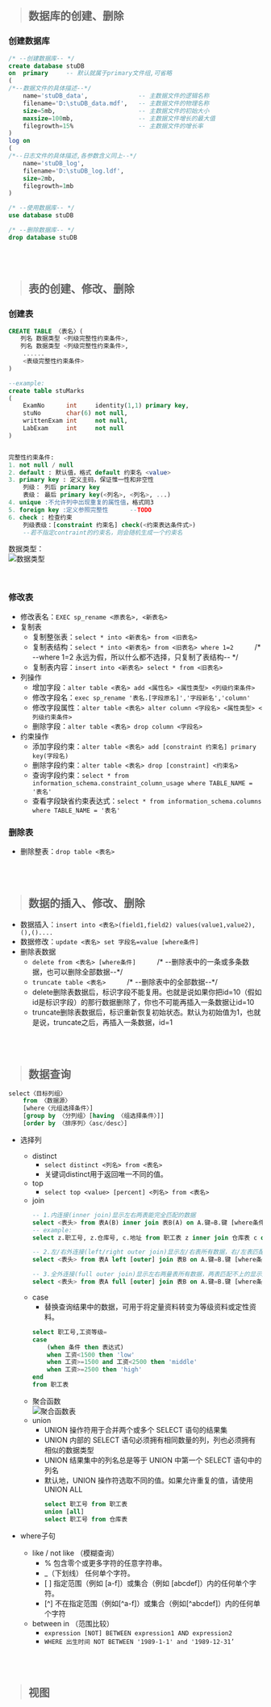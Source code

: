 >## 数据库的创建、删除
### 创建数据库

```sql
/* --创建数据库-- */
create database stuDB 
on  primary     -- 默认就属于primary文件组,可省略
(
/*--数据文件的具体描述--*/
    name='stuDB_data',              -- 主数据文件的逻辑名称
    filename='D:\stuDB_data.mdf',   -- 主数据文件的物理名称
    size=5mb,                       -- 主数据文件的初始大小
    maxsize=100mb,                  -- 主数据文件增长的最大值
    filegrowth=15%                  -- 主数据文件的增长率
)
log on
(
/*--日志文件的具体描述,各参数含义同上--*/
    name='stuDB_log',
    filename='D:\stuDB_log.ldf',
    size=2mb,
    filegrowth=1mb
)

/* --使用数据库-- */ 
use database stuDB

/* --删除数据库-- */ 
drop database stuDB
```

<br/><br/>
>## 表的创建、修改、删除

### 创建表

```sql
CREATE TABLE 〈表名〉(
　　列名 数据类型 <列级完整性约束条件>,
　　列名 数据类型 <列级完整性约束条件>,
    ......
    <表级完整性约束条件>
)

--example:
create table stuMarks
(
    ExamNo      int     identity(1,1) primary key,
    stuNo       char(6) not null,
    writtenExam int     not null,
    LabExam     int     not null
)


完整性约束条件:
1. not null / null
2. default : 默认值，格式 default 约束名 <value>
3. primary key : 定义主码，保证惟一性和非空性
    列级： 列后 primary key
    表级： 最后 primary key(<列名>, <列名>, ...)
4. unique :不允许列中出现重复的属性值，格式同3
5. foreign key :定义参照完整性      --TODO
6. check : 检查约束
    列级表级：[constraint 约束名] check(<约束表达条件式>)
    --若不指定contraint的约束名，则会随机生成一个约束名
```
数据类型：  
![数据类型](./图片/sql数据类型.jpg)

<br/>

### 修改表

- 修改表名：`EXEC sp_rename <原表名>, <新表名>`
- 复制表
  - 复制整张表：`select * into <新表名> from <旧表名>`
  - 复制表结构：`select * into <新表名> from <旧表名> where 1=2`　　　/* --where 1=2 永远为假，所以什么都不选择，只复制了表结构-- */
  - 复制表内容：`insert into <新表名> select * from <旧表名>`
- 列操作
  - 增加字段：`alter table <表名> add <属性名> <属性类型> <列级约束条件>`
  - 修改字段名：`exec sp_rename '表名.[字段原名]','字段新名','column'`
  - 修改字段属性：`alter table <表名> alter column <字段名> <属性类型> <列级约束条件>`
  - 删除字段：`alter table <表名> drop column <字段名>`
- 约束操作
  - 添加字段约束：`alter table <表名> add [constraint 约束名] primary key(字段名)`
  - 删除字段约束：`alter table <表名> drop [constraint] <约束名>`
  - 查询字段约束：`select * from information_schema.constraint_column_usage where TABLE_NAME = '表名'`
  - 查看字段缺省约束表达式：`select * from information_schema.columns where TABLE_NAME = '表名'`

### 删除表

- 删除整表：`drop table <表名>`

<br/><br/>

>## 数据的插入、修改、删除

- 数据插入：`insert into <表名>(field1,field2) values(value1,value2),(),()....`
- 数据修改：`update <表名> set 字段名=value [where条件]`
- 删除表数据
  - `delete from <表名> [where条件]`　　　/* --删除表中的一条或多条数据，也可以删除全部数据--*/
  - `truncate table <表名>`　　　/* --删除表中的全部数据--*/
  - delete删除表数据后，标识字段不能复用。也就是说如果你把id=10（假如id是标识字段）的那行数据删除了，你也不可能再插入一条数据让id=10
  - truncate删除表数据后，标识重新恢复初始状态。默认为初始值为1，也就是说，truncate之后，再插入一条数据，id=1

<br/><br/>

>## 数据查询

```sql
select〈目标列组〉
    from 〈数据源〉
    [where〈元组选择条件〉]
    [group by 〈分列组〉[having 〈组选择条件〉]]
    [order by 〈排序列〉〈asc/desc〉]
```
- 选择列
  - distinct
    - `select distinct <列名> from <表名>`
    - 关键词distinct用于返回唯一不同的值。
  - top
    - `select top <value> [percent] <列名> from <表名>`
  - join
    ```sql
    -- 1.内连接(inner join)显示左右两表能完全匹配的数据
    select <表头> from 表A(B) inner join 表B(A) on A.键=B.键 [where条件]
    -- example:
    select z.职工号, z.仓库号, c.地址 from 职工表 z inner join 仓库表 c on z.仓库号=c.仓库号
    
    -- 2.左/右外连接(left/right outer join)显示左/右表所有数据，右/左表匹配不上的显示为NULL
    select <表头> from 表A left [outer] join 表B on A.键=B.键 [where条件]     --outer可省略
    
    -- 3.全外连接(full outer join)显示左右两量表所有数据，两表匹配不上的显示为NULL
    select <表头> from 表A full [outer] join 表B on A.键=B.键 [where条件]
    ```
  - case
    - 替换查询结果中的数据，可用于将定量资料转变为等级资料或定性资料。
    ```sql
    select 职工号,工资等级=
  	case
        (when 条件 then 表达式)
  	    when 工资<1500 then 'low'
  	    when 工资>=1500 and 工资<2500 then 'middle'
  	    when 工资>=2500 then 'high'
  	end
    from 职工表
    ```
  - 聚合函数  
      ![聚合函数表](./图片/聚合函数表.jpg)
  - union
    - UNION 操作符用于合并两个或多个 SELECT 语句的结果集
    - UNION 内部的 SELECT 语句必须拥有相同数量的列，列也必须拥有相似的数据类型
    - UNION 结果集中的列名总是等于 UNION 中第一个 SELECT 语句中的列名
    - 默认地，UNION 操作符选取不同的值。如果允许重复的值，请使用 UNION ALL
      ```sql
      select 职工号 from 职工表
      union [all]
      select 职工号 from 仓库表
      ```

- where子句
  - like / not like （模糊查询）
    - % 包含零个或更多字符的任意字符串。
    - _（下划线） 任何单个字符。
    - \[ ] 指定范围（例如 [a-f]）或集合（例如 [abcdef]）内的任何单个字符。
    - [^] 不在指定范围（例如[^a-f]）或集合（例如[^abcdef]）内的任何单个字符
  - between in （范围比较）
    - `expression [NOT] BETWEEN expression1 AND expression2`
    - `WHERE 出生时间 NOT BETWEEN '1989-1-1' and '1989-12-31’`
  

<br/><br/>

>## 视图